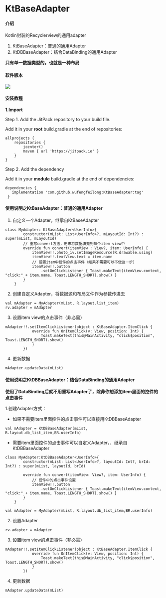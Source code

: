 # KtBaseAdapter

#### 介绍
Kotlin封装的Recyclerview的通用adapter

1. KtBaseAdapter：普通的通用Adapter
2. KtDBBaseAdapter：结合DataBinding的通用Adapter

**只有单一数据类型的，也就是一种布局**

#### 软件版本
[![](https://www.jitpack.io/v/wufengfeilong/KtBaseAdapter.svg)](https://www.jitpack.io/#wufengfeilong/KtBaseAdapter)



#### 安装教程

**1.Import**

Step 1. Add the JitPack repository to your build file.

Add it in your **root** build.gradle at the end of repositories:

```
allprojects {
    repositories {
        jcenter()
        maven { url 'https://jitpack.io' }
    }
}
```
Step 2. Add the dependency

Add it in your **module** build.gradle at the end of dependencies:
```
dependencies {
   implementation 'com.github.wufengfeilong:KtBaseAdapter:tag'
 }
```

#### 使用说明之KtBaseAdapter：普通的通用Adapter

1. 自定义一个Adapter，继承自KtBaseAdapter
```
class MyAdapter: KtBaseAdapter<UserInfo>{
        constructor(mList: List<UserInfo>?, mLayoutId: Int?) : super(mList, mLayoutId)
        // 重写convert方法，用来将数据填充到每个item view中
        override fun convert(itemView : View?, item: UserInfo) {
            itemView!!.photo_iv.setImageResource(R.drawable.using)
            itemView!!.textView.text = item.name
            // 设置item中控件的点击事件（如果不需要可以不做这一步）
            itemView!!.button
                .setOnClickListener { Toast.makeText(itemView.context, "click:" + item.name, Toast.LENGTH_SHORT).show() }
        }
    }
```

2. 创建自定义Adapter，将数据源和布局文件作为参数传进去
```
val mAdapter = MyAdapter(mList, R.layout.list_item)
rv.adapter = mAdapter
```
3. 设置item view的点击事件（非必需）
```
mAdapter!!.setItemClickListener(object : KtBaseAdapter.ItemClick {
            override fun OnItemClick(v: View, position: Int) {
                Toast.makeText(this@MainActivity, "click$position", Toast.LENGTH_SHORT).show()
            }
        })
```
4. 更新数据
```
mAdapter.updateData(mList)
```

#### 使用说明之KtDBBaseAdapter：结合DataBinding的通用Adapter

**使用了DataBinding后就不用重写Adapter了，除非你想添加item里面的控件的点击事件**

1.创建Adapter方式： 
- 如果不需要item里面控件的点击事件可以直接用KtDBBaseAdapter
```
val mAdapter = KtDBBaseAdapter(mList, R.layout.db_list_item,BR.userInfo)
```
- 需要item里面控件的点击事件可以自定义Adapter，，继承自KtDBBaseAdapter
```
class MyAdapter:KtDBBaseAdapter<UserInfo>{
        constructor(mList: List<UserInfo>?, layoutId: Int?, brId: Int?) : super(mList, layoutId, brId)

        override fun convert(itemView: View?, item: UserInfo) {
            // 控件中的点击事件设置
            itemView!!.button
                .setOnClickListener { Toast.makeText(itemView.context, "click:" + item.name, Toast.LENGTH_SHORT).show() }
        }
    }
```
```
val mAdapter = MyAdapter(mList, R.layout.db_list_item,BR.userInfo)
```
2. 设置Adapter
```
rv.adapter = mAdapter
```
3. 设置item view的点击事件（非必需）
```
mAdapter!!.setItemClickListener(object : KtBaseAdapter.ItemClick {
            override fun OnItemClick(v: View, position: Int) {
                Toast.makeText(this@MainActivity, "click$position", Toast.LENGTH_SHORT).show()
            }
        })
```
4. 更新数据
```
mAdapter.updateData(mList)
```


